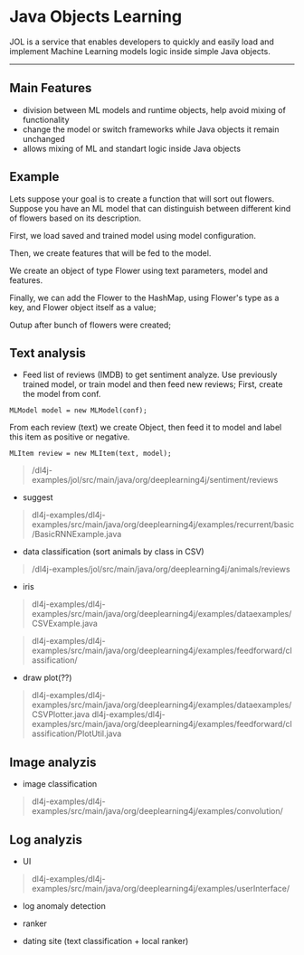 # Java Objects Learning

JOL is a service that enables developers to quickly and easily load and implement Machine Learning models logic inside simple Java objects.

---
## Main Features

- division between ML models and runtime objects, help avoid mixing of functionality
- change the model or switch frameworks while Java objects it remain unchanged 
- allows mixing of ML and standart logic inside Java objects

## Example
Lets suppose your goal is to create a function that will sort out flowers. Suppose you have an ML model that can distinguish between different kind of flowers based on its description.

First, we load saved and trained model using model configuration.

Then,  we create features that will be fed to the model.

We create an object of type Flower using text parameters, model and features.

Finally, we can add the Flower to the HashMap, using Flower's type as a key, and Flower object itself as a value;

Outup after bunch of flowers were created;

## Text analysis

 - Feed list of reviews (IMDB) to get sentiment analyze. Use previously trained model, or train model and then feed new reviews;
First, create the model from conf. 

`MLModel model = new MLModel(conf);`

From each review (text) we create Object, then feed it to model and label this item as positive or negative.

`MLItem review = new MLItem(text, model);`

> /dl4j-examples/jol/src/main/java/org/deeplearning4j/sentiment/reviews

- suggest
> dl4j-examples/dl4j-examples/src/main/java/org/deeplearning4j/examples/recurrent/basic/BasicRNNExample.java

- data classification (sort animals by class in CSV)
> /dl4j-examples/jol/src/main/java/org/deeplearning4j/animals/reviews

- iris 
> dl4j-examples/dl4j-examples/src/main/java/org/deeplearning4j/examples/dataexamples/CSVExample.java

> dl4j-examples/dl4j-examples/src/main/java/org/deeplearning4j/examples/feedforward/classification/


- draw plot(??)
> dl4j-examples/dl4j-examples/src/main/java/org/deeplearning4j/examples/dataexamples/CSVPlotter.java
> dl4j-examples/dl4j-examples/src/main/java/org/deeplearning4j/examples/feedforward/classification/PlotUtil.java

## Image analyzis

- image classification
> dl4j-examples/dl4j-examples/src/main/java/org/deeplearning4j/examples/convolution/


## Log analyzis

- UI 
> dl4j-examples/dl4j-examples/src/main/java/org/deeplearning4j/examples/userInterface/

- log anomaly detection

- ranker

- dating site (text classification + local ranker)